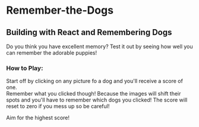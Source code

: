 # Remember-the-Dogs

## Building with React and Remembering Dogs

   Do you think you have excellent memory? Test it out by seeing how well you can remember the adorable puppies!
    
### How to Play:
  Start off by clicking on any picture fo a dog and you'll receive a score of one.   
  Remember what you clicked though! Because the images will shift their spots and you'll have to remember which dogs you clicked!
  The score will reset to zero if you mess up so be careful!
  
  Aim for the highest score!



